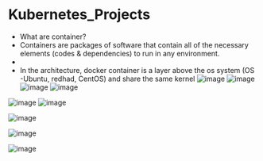 # Kubernetes_Projects

* What are container?
* Containers are packages of software that contain all of the necessary elements (codes & dependencies) to run in any environment.
* 
* In the architecture, docker container is a layer above the os system (OS -Ubuntu, redhad, CentOS) and share the same kernel
![image](https://user-images.githubusercontent.com/58276505/170760778-b5a781e6-20cd-450f-9146-11cfb904cbac.png)
![image](https://user-images.githubusercontent.com/58276505/170763093-14a060b0-7861-4778-ae82-e5142be15a15.png)
![image](https://user-images.githubusercontent.com/58276505/170763250-276b84c6-a085-4a72-97ab-2a13504ae75c.png)
![image](https://user-images.githubusercontent.com/58276505/170763653-7090ab4f-3a31-4c96-a013-9a932426ae9c.png)

![image](https://user-images.githubusercontent.com/58276505/170763752-bf5fbe4b-3a14-4fbe-b15c-9a0015a579c4.png)
![image](https://user-images.githubusercontent.com/58276505/170764705-aa2411f5-f849-4a0e-9dbf-5208c59ed462.png)

![image](https://user-images.githubusercontent.com/58276505/170764767-8a0dd980-0d4d-4725-b463-005b4a4edfd3.png)

![image](https://user-images.githubusercontent.com/58276505/170764840-bc369737-5148-43f5-b100-5b9b8f139aee.png)

![image](https://user-images.githubusercontent.com/58276505/170765223-d6bfe86f-4410-4dbf-a211-718aa95e2be0.png)
